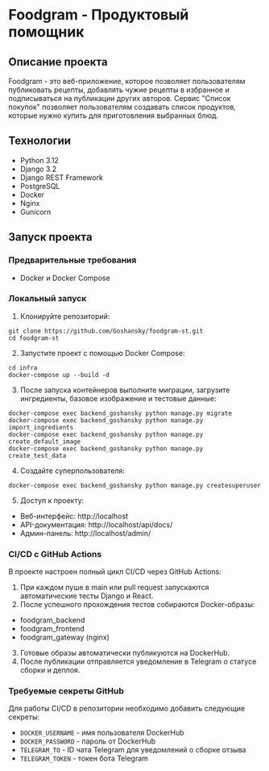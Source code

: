# Foodgram - Продуктовый помощник

## Описание проекта

Foodgram - это веб-приложение, которое позволяет пользователям публиковать рецепты, добавлять чужие рецепты в избранное и подписываться на публикации других авторов. Сервис "Список покупок" позволяет пользователям создавать список продуктов, которые нужно купить для приготовления выбранных блюд.

## Технологии
- Python 3.12
- Django 3.2
- Django REST Framework
- PostgreSQL
- Docker
- Nginx
- Gunicorn

## Запуск проекта

### Предварительные требования
- Docker и Docker Compose

### Локальный запуск

1. Клонируйте репозиторий:
```
git clone https://github.com/Goshansky/foodgram-st.git
cd foodgram-st
```

2. Запустите проект с помощью Docker Compose:
```
cd infra
docker-compose up --build -d
```

3. После запуска контейнеров выполните миграции, загрузите ингредиенты, базовое изображение и тестовые данные:
```
docker-compose exec backend_goshansky python manage.py migrate
docker-compose exec backend_goshansky python manage.py import_ingredients
docker-compose exec backend_goshansky python manage.py create_default_image
docker-compose exec backend_goshansky python manage.py create_test_data
```

4. Создайте суперпользователя:
```
docker-compose exec backend_goshansky python manage.py createsuperuser
```

5. Доступ к проекту:
- Веб-интерфейс: http://localhost
- API-документация: http://localhost/api/docs/
- Админ-панель: http://localhost/admin/


### CI/CD с GitHub Actions
В проекте настроен полный цикл CI/CD через GitHub Actions:
1. При каждом пуше в main или pull request запускаются автоматические тесты Django и React.
2. После успешного прохождения тестов собираются Docker-образы:
 - foodgram_backend
 - foodgram_frontend
 - foodgram_gateway (nginx)
3. Готовые образы автоматически публикуются на DockerHub.
4. После публикации отправляется уведомление в Telegram о статусе сборки и деплоя.

### Требуемые секреты GitHub

Для работы CI/CD в репозитории необходимо добавить следующие секреты:
- `DOCKER_USERNAME` - имя пользователя DockerHub
- `DOCKER_PASSWORD` - пароль от DockerHub
- `TELEGRAM_TO` - ID чата Telegram для уведомлений о сборке отзыва
- `TELEGRAM_TOKEN` - токен бота Telegram
